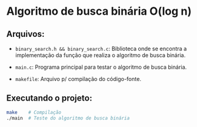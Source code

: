 # Algoritmo de busca binária O(log n)

## Arquivos:

*   `binary_search.h && binary_search.c`: Biblioteca onde se encontra a implementação da função que realiza o algoritmo de busca binária.

*   `main.c`: Programa principal para testar o algoritmo de busca binária.

*   `makefile`: Arquivo p/ compilação do código-fonte.
  
## Executando o projeto:

```sh
make    # Compilação
./main  # Teste do algoritmo de busca binária
```
